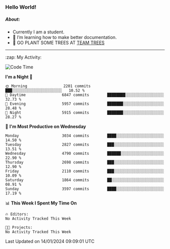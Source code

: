 ### Hello World!

##### About:
- Currently I am a student.
- 🌱 I’m learning how to make better documentation.
- 🌱 GO PLANT SOME TREES AT [TEAM TREES](https://teamtrees.org/)

---
  <summary>:zap: My Activity:</summary>
  
<!--START_SECTION:waka-->
![Code Time](http://img.shields.io/badge/Code%20Time-1%2C268%20hrs%2028%20mins-blue)

**I'm a Night 🦉** 

```text
🌞 Morning                2201 commits        ███░░░░░░░░░░░░░░░░░░░░░░   10.52 % 
🌆 Daytime                6847 commits        ████████░░░░░░░░░░░░░░░░░   32.73 % 
🌃 Evening                5957 commits        ███████░░░░░░░░░░░░░░░░░░   28.48 % 
🌙 Night                  5915 commits        ███████░░░░░░░░░░░░░░░░░░   28.27 % 
```
📅 **I'm Most Productive on Wednesday** 

```text
Monday                   3034 commits        ████░░░░░░░░░░░░░░░░░░░░░   14.50 % 
Tuesday                  2827 commits        ███░░░░░░░░░░░░░░░░░░░░░░   13.51 % 
Wednesday                4790 commits        ██████░░░░░░░░░░░░░░░░░░░   22.90 % 
Thursday                 2698 commits        ███░░░░░░░░░░░░░░░░░░░░░░   12.90 % 
Friday                   2110 commits        ███░░░░░░░░░░░░░░░░░░░░░░   10.09 % 
Saturday                 1864 commits        ██░░░░░░░░░░░░░░░░░░░░░░░   08.91 % 
Sunday                   3597 commits        ████░░░░░░░░░░░░░░░░░░░░░   17.19 % 
```


📊 **This Week I Spent My Time On** 

```text
🔥 Editors: 
No Activity Tracked This Week

🐱‍💻 Projects: 
No Activity Tracked This Week
```


 Last Updated on 14/01/2024 09:09:01 UTC
<!--END_SECTION:waka-->
